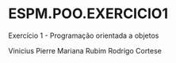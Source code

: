 # ESPM.POO.EXERCICIO1
Exercício 1 - Programação orientada a objetos

Vinicius Pierre
Mariana Rubim
Rodrigo Cortese

